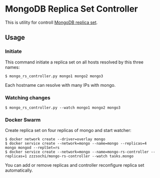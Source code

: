 # MongoDB Replica Set Controller

This is utility for controll [MongoDB replica set](https://docs.mongodb.com/manual/replication/).

## Usage

### Initiate

This command initiate a replica set on all hosts resolved by this three names:
```
$ mongo_rs_controller.py mongo1 mongo2 mongo3
```
Each hostname can resolve with many IPs with mongo.

### Watching changes

```
$ mongo_rs_controller.py --watch mongo1 mongo2 mongo3
```

### Docker Swarm

Create replica set on four replicas of mongo and start watcher:

```
$ docker network create --driver=overlay mongo
$ docker service create --network=mongo --name=mongo --replicas=4 mongo mongod --replSet=rs
$ docker service create --network=mongo --name=mongo-rs-controller --replicas=1 zzzsochi/mongo-rs-controller --watch tasks.mongo
```
You can add or remove replicas and controller reconfigure replica set automatically.
